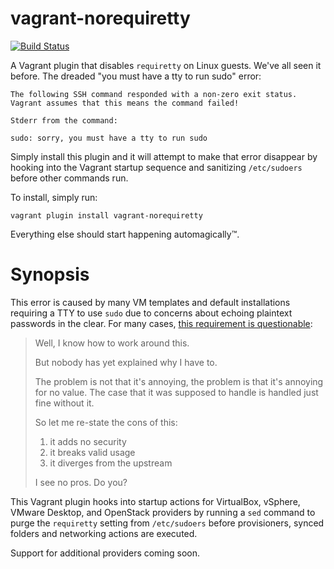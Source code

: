 vagrant-norequiretty
====================

[![Build Status](https://travis-ci.org/oscar-stack/vagrant-norequiretty.svg?branch=master)](https://travis-ci.org/oscar-stack/vagrant-norequiretty)

A Vagrant plugin that disables `requiretty` on Linux guests. We've all seen it
before. The dreaded "you must have a tty to run sudo" error:

```
The following SSH command responded with a non-zero exit status.
Vagrant assumes that this means the command failed!

Stderr from the command:

sudo: sorry, you must have a tty to run sudo
```

Simply install this plugin and it will attempt to make that error disappear by
hooking into the Vagrant startup sequence and sanitizing `/etc/sudoers` before
other commands run.

To install, simply run:

    vagrant plugin install vagrant-norequiretty

Everything else should start happening automagically™.

Synopsis
========

This error is caused by many VM templates and default installations requiring
a TTY to use `sudo` due to concerns about echoing plaintext passwords in the
clear. For many cases,
[this requirement is questionable](https://bugzilla.redhat.com/show_bug.cgi?id=1020147):

> Well, I know how to work around this.
>
> But nobody has yet explained why I have to.
>
> The problem is not that it's annoying, the problem is that it's annoying for no value.  The case that it was supposed to handle is handled just fine without it.
>
> So let me re-state the cons of this:
>
> 1) it adds no security
> 2) it breaks valid usage
> 3) it diverges from the upstream
>
> I see no pros.  Do you?

This Vagrant plugin hooks into startup actions for VirtualBox, vSphere, VMware
Desktop, and OpenStack providers by running a `sed` command to purge the
`requiretty` setting from `/etc/sudoers` before provisioners, synced folders
and networking actions are executed.

Support for additional providers coming soon.
